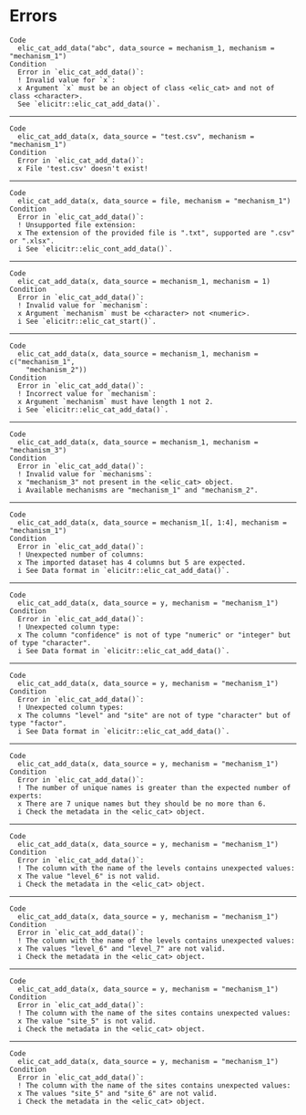 # Errors

    Code
      elic_cat_add_data("abc", data_source = mechanism_1, mechanism = "mechanism_1")
    Condition
      Error in `elic_cat_add_data()`:
      ! Invalid value for `x`:
      x Argument `x` must be an object of class <elic_cat> and not of class <character>.
      See `elicitr::elic_cat_add_data()`.

---

    Code
      elic_cat_add_data(x, data_source = "test.csv", mechanism = "mechanism_1")
    Condition
      Error in `elic_cat_add_data()`:
      x File 'test.csv' doesn't exist!

---

    Code
      elic_cat_add_data(x, data_source = file, mechanism = "mechanism_1")
    Condition
      Error in `elic_cat_add_data()`:
      ! Unsupported file extension:
      x The extension of the provided file is ".txt", supported are ".csv" or ".xlsx".
      i See `elicitr::elic_cont_add_data()`.

---

    Code
      elic_cat_add_data(x, data_source = mechanism_1, mechanism = 1)
    Condition
      Error in `elic_cat_add_data()`:
      ! Invalid value for `mechanism`:
      x Argument `mechanism` must be <character> not <numeric>.
      i See `elicitr::elic_cat_start()`.

---

    Code
      elic_cat_add_data(x, data_source = mechanism_1, mechanism = c("mechanism_1",
        "mechanism_2"))
    Condition
      Error in `elic_cat_add_data()`:
      ! Incorrect value for `mechanism`:
      x Argument `mechanism` must have length 1 not 2.
      i See `elicitr::elic_cat_add_data()`.

---

    Code
      elic_cat_add_data(x, data_source = mechanism_1, mechanism = "mechanism_3")
    Condition
      Error in `elic_cat_add_data()`:
      ! Invalid value for `mechanisms`:
      x "mechanism_3" not present in the <elic_cat> object.
      i Available mechanisms are "mechanism_1" and "mechanism_2".

---

    Code
      elic_cat_add_data(x, data_source = mechanism_1[, 1:4], mechanism = "mechanism_1")
    Condition
      Error in `elic_cat_add_data()`:
      ! Unexpected number of columns:
      x The imported dataset has 4 columns but 5 are expected.
      i See Data format in `elicitr::elic_cat_add_data()`.

---

    Code
      elic_cat_add_data(x, data_source = y, mechanism = "mechanism_1")
    Condition
      Error in `elic_cat_add_data()`:
      ! Unexpected column type:
      x The column "confidence" is not of type "numeric" or "integer" but of type "character".
      i See Data format in `elicitr::elic_cat_add_data()`.

---

    Code
      elic_cat_add_data(x, data_source = y, mechanism = "mechanism_1")
    Condition
      Error in `elic_cat_add_data()`:
      ! Unexpected column types:
      x The columns "level" and "site" are not of type "character" but of type "factor".
      i See Data format in `elicitr::elic_cat_add_data()`.

---

    Code
      elic_cat_add_data(x, data_source = y, mechanism = "mechanism_1")
    Condition
      Error in `elic_cat_add_data()`:
      ! The number of unique names is greater than the expected number of experts:
      x There are 7 unique names but they should be no more than 6.
      i Check the metadata in the <elic_cat> object.

---

    Code
      elic_cat_add_data(x, data_source = y, mechanism = "mechanism_1")
    Condition
      Error in `elic_cat_add_data()`:
      ! The column with the name of the levels contains unexpected values:
      x The value "level_6" is not valid.
      i Check the metadata in the <elic_cat> object.

---

    Code
      elic_cat_add_data(x, data_source = y, mechanism = "mechanism_1")
    Condition
      Error in `elic_cat_add_data()`:
      ! The column with the name of the levels contains unexpected values:
      x The values "level_6" and "level_7" are not valid.
      i Check the metadata in the <elic_cat> object.

---

    Code
      elic_cat_add_data(x, data_source = y, mechanism = "mechanism_1")
    Condition
      Error in `elic_cat_add_data()`:
      ! The column with the name of the sites contains unexpected values:
      x The value "site_5" is not valid.
      i Check the metadata in the <elic_cat> object.

---

    Code
      elic_cat_add_data(x, data_source = y, mechanism = "mechanism_1")
    Condition
      Error in `elic_cat_add_data()`:
      ! The column with the name of the sites contains unexpected values:
      x The values "site_5" and "site_6" are not valid.
      i Check the metadata in the <elic_cat> object.

